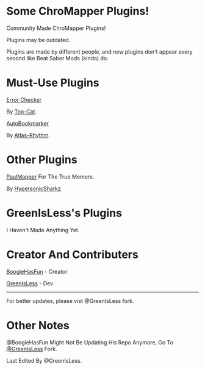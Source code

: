 
# Some ChroMapper Plugins!
Community Made ChroMapper Plugins!

Plugins may be outdated.

Plugins are made by different people, and new plugins don't appear every second like Beat Saber Mods (kinda) do.

# Must-Use Plugins

[Error Checker](https://github.com/Top-Cat/CM-ErrorChecker/releases/download/0.4.0/ErrorChecker.zip) 

By [Top-Cat](https://github.com/Top-Cat).

[AutoBookmarker](https://github.com/Atlas-Rhythm/ChroMapperAutoBookmarker/releases/download/1.1.0/ChroMapperAutoBookmarkerPlugin.1.1.0.zip) 

By [Atlas-Rhythm](http://github.com/Atlas-Rhythm).

# Other Plugins
[PaulMapper](https://github.com/HypersonicSharkz/PaulMapper/releases/) For The True Memers. 

By [HypersonicSharkz](https://github.com/HypersonicSharkz)

# GreenIsLess's Plugins
I Haven't Made Anything Yet.

# Creator And Contributers
[BoogieHasFun](http://github.com/BoogieHasFun) - Creator

[GreenIsLess](http://github.com/GreenIsLess) - Dev

---------------------

For better updates, please vist @GreenIsLess fork.

# Other Notes
@BoogieHasFun Might Not Be Updating His Repo Anymore, Go To [@GreenIsLess](http://github.com/GreenIsLess/ChroMapperPlugins "@GreenIsLess's") Fork.

Last Edited By @GreenIsLess.
